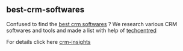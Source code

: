 ## best-crm-softwares
Confused to find the [best crm softwares](https://techcentred.com/top-5-best-crm-software-for-every-business/) ? We research various CRM softwares and tools and made a list with help of [techcentred](https://techcentred.com)

For details click here [crm-insights](https://bestcrmsoftwares.gtsb.io/)
